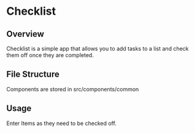 # Checklist

## Overview 

Checklist is a simple app that allows you to add tasks to a list and check them off once they are completed.

## File Structure

Components are stored in src/components/common

## Usage

Enter Items as they need to be checked off.
